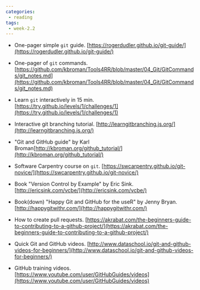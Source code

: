 ```yaml
---
categories:
 - reading
tags:
 - week-2.2
---
```


- One-pager simple `git` guide. [https://rogerdudler.github.io/git-guide/](https://rogerdudler.github.io/git-guide/) 

- One-pager of `git` commands. [https://github.com/kbroman/Tools4RR/blob/master/04_Git/GitCommands/git_notes.md](https://github.com/kbroman/Tools4RR/blob/master/04_Git/GitCommands/git_notes.md) 

- Learn `git` interactively in 15 min. [https://try.github.io/levels/1/challenges/1](https://try.github.io/levels/1/challenges/1) 

- Interactive git branching tutorial. [http://learngitbranching.js.org/](http://learngitbranching.js.org/) 

- "Git and GitHub guide" by Karl Broman[http://kbroman.org/github_tutorial/](http://kbroman.org/github_tutorial/) 

- Software Carpentry course on `git`. [https://swcarpentry.github.io/git-novice/](https://swcarpentry.github.io/git-novice/) 

- Book "Version Control by Example" by Eric Sink. [http://ericsink.com/vcbe/](http://ericsink.com/vcbe/) 

- Book(down) "Happy Git and GitHub for the useR" by Jenny Bryan. [http://happygitwithr.com/](http://happygitwithr.com/) 

- How to create pull requests. [https://akrabat.com/the-beginners-guide-to-contributing-to-a-github-project/](https://akrabat.com/the-beginners-guide-to-contributing-to-a-github-project/) 

- Quick Git and GitHub videos. [http://www.dataschool.io/git-and-github-videos-for-beginners/](http://www.dataschool.io/git-and-github-videos-for-beginners/) 

- GitHub training videos. [https://www.youtube.com/user/GitHubGuides/videos](https://www.youtube.com/user/GitHubGuides/videos) 
